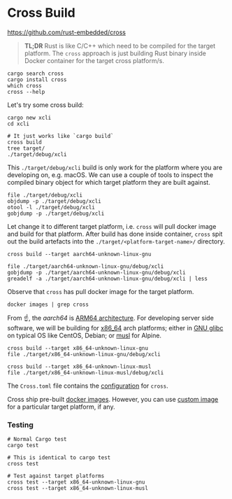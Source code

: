 # Cross Build

https://github.com/rust-embedded/cross

> **TL;DR** Rust is like C/C++ which need to be compiled for the target platform. The `cross` approach is just building Rust binary inside Docker container for the target cross platform/s. 

```
cargo search cross
cargo install cross
which cross
cross --help
```

Let's try some cross build:
```shell script
cargo new xcli
cd xcli

# It just works like `cargo build`
cross build
tree target/
./target/debug/xcli
```

This `./target/debug/xcli` build is only work for the platform where you are developing on, e.g. macOS. We can use a couple of tools to inspect the compiled binary object for which target platform they are built against.
```shell script
file ./target/debug/xcli
objdump -p ./target/debug/xcli
otool -l ./target/debug/xcli
gobjdump -p ./target/debug/xcli
```

Let change it to different target platform, i.e. `cross` will pull docker image and build for that platform. After build has done inside container, `cross` spit out the build artefacts into the `./target/<platform-target-name>/` directory.
```shell script
cross build --target aarch64-unknown-linux-gnu

file ./target/aarch64-unknown-linux-gnu/debug/xcli
gobjdump -p ./target/aarch64-unknown-linux-gnu/debug/xcli
greadelf -a ./target/aarch64-unknown-linux-gnu/debug/xcli | less
```

Observe that `cross` has pull docker image for the target platform.
```
docker images | grep cross
```

From ☝️, the _aarch64_ is [ARM64 architecture](https://en.wikipedia.org/wiki/AArch64). For developing server side software, we will be building for [x86_64](https://en.wikipedia.org/wiki/X86-64) arch platforms; either in [GNU glibc](https://en.wikipedia.org/wiki/GNU_C_Library) on typical OS like CentOS, Debian; or [musl](https://en.wikipedia.org/wiki/Musl) for Alpine.
```shell script
cross build --target x86_64-unknown-linux-gnu
file ./target/x86_64-unknown-linux-gnu/debug/xcli

cross build --target x86_64-unknown-linux-musl
file ./target/x86_64-unknown-linux-musl/debug/xcli
```

The `Cross.toml` file contains the [configuration](https://github.com/rust-embedded/cross#configuration) for `cross`.

Cross ship pre-built [docker images](https://github.com/rust-embedded/cross/tree/master/docker). However, you can use [custom image](https://github.com/rust-embedded/cross#custom-docker-images) for a particular target platform, if any.

### Testing

```shell script
# Normal Cargo test
cargo test

# This is identical to cargo test
cross test

# Test against target platforms
cross test --target x86_64-unknown-linux-gnu
cross test --target x86_64-unknown-linux-musl
```
